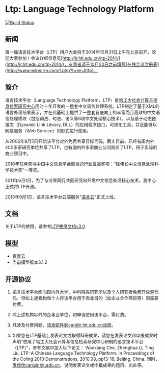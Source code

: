 # Ltp: Language Technology Platform

[![Build Status](https://travis-ci.org/HIT-SCIR/ltp.png?branch=master)](https://travis-ci.org/HIT-SCIR/ltp)

新闻
----

第一届语言技术平台（LTP）用户大会将于2014年10月31日上午在北京召开，欢迎大家参加！会议详细信息见[http://ir.hit.edu.cn/ltp-2014/](http://ir.hit.edu.cn/ltp-2014/)，有意者请于10月20日之前填写[在线会议注册表](http://www.mikecrm.com/f.php?t=emJ0fp)。


简介
----

语言技术平台（Language Technology Platform，LTP）是[哈工大社会计算与信息检索研究中心](http://ir.hit.edu.cn/)历时十年开发的一整套中文语言处理系统。LTP制定了基于XML的语言处理结果表示，并在此基础上提供了一整套自底向上的丰富而且高效的中文语言处理模块（包括词法、句法、语义等6项中文处理核心技术），以及基于动态链接库（Dynamic Link Library, DLL）的应用程序接口，可视化工具，并且能够以网络服务（Web Service）的形式进行使用。

从2006年9月5日开始该平台对外免费共享目标代码，截止目前，已经有国内外400多家研究单位共享了LTP，也有国内外多家商业公司购买了LTP，用于实际的商业项目中。

2010年12月获得中国中文信息学会颁发的行业最高奖项：“钱伟长中文信息处理科学技术奖”一等奖。

2011年6月1日，为了与业界同行共同研究和开发中文信息处理核心技术，我中心正式将LTP开源。

2013年9月1日，语言技术平台云端服务"[语言云](http://ltp-cloud.com)"正式上线。

文档
---

关于LTP的使用，请参考[LTP使用文档v3.0](https://github.com/HIT-SCIR/ltp/blob/master/doc/ltp-document-3.0.md)

模型
---

* [百度云](http://pan.baidu.com/share/link?shareid=1988562907&uk=2738088569)
* 当前模型版本3.1.2

开源协议
-------
1. 语言技术平台面向国内外大学、中科院各研究所以及个人研究者免费开放源代码，但如上述机构和个人将该平台用于商业目的（如企业合作项目等）则需要付费。

2. 除上述机构以外的企事业单位，如申请使用该平台，需付费。

3. 凡涉及付费问题，请发邮件到car@ir.hit.edu.cn洽商。

4. 如果您在LTP基础上发表论文或取得科研成果，请您在发表论文和申报成果时声明“使用了哈工大社会计算与信息检索研究中心研制的语言技术平台（LTP）”，参考文献中加入以下论文： Wanxiang Che, Zhenghua Li, Ting Liu. LTP: A Chinese Language Technology Platform. In Proceedings of the Coling 2010:Demonstrations. 2010.08, pp13-16, Beijing, China. 同时，发信给car@ir.hit.edu.cn，说明发表论文或申报成果的题目、出处等。
